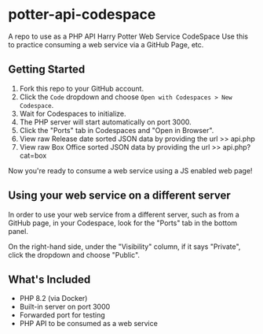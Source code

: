 # potter-api-codespace
A repo to use as a PHP API Harry Potter Web Service CodeSpace
Use this to practice consuming a web service via a GitHub Page, etc.

## Getting Started

1. Fork this repo to your GitHub account.
2. Click the `Code` dropdown and choose `Open with Codespaces > New Codespace`.
3. Wait for Codespaces to initialize.
4. The PHP server will start automatically on port 3000.
5. Click the "Ports" tab in Codespaces and "Open in Browser".
6. View raw Release date sorted JSON data by providing the url >> api.php
7. View raw Box Office sorted JSON data by providing the url >> api.php?cat=box

Now you're ready to consume a web service using a JS enabled web page!

## Using your web service on a different server

In order to use your web service from a different server, such as from a GitHub page, in your Codespace, look for the "Ports" tab in the bottom panel.

On the right-hand side, under the "Visibility" column, if it says "Private", click the dropdown and choose "Public".

## What's Included

- PHP 8.2 (via Docker)
- Built-in server on port 3000
- Forwarded port for testing
- PHP API to be consumed as a web service
